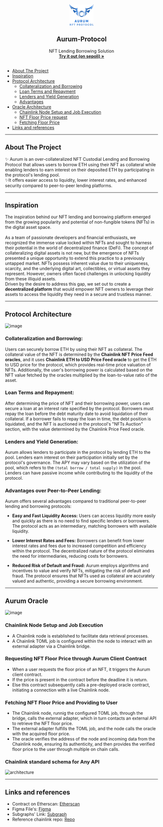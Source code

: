 <p align = "center"> 
  <img src="https://github.com/Aurum-Platform/.github/blob/main/profile/svg.svg" height="70" width="80" style="background-color: black; display: inline-block;">
  <h2 align="center">Aurum-Protocol</h2>
</p align = "center">
  <p align="center">
   NFT Lending Borrowing Solution 
    <br />
    <a href="https://nft-lending-borrowing-protocol.vercel.app/"><strong>Try it out (on sepoli) »</strong></a>
    <br />
    <br />
    
- [About The Project](#about-the-project)
- [Inspiration](#inspiration)
- [Protocol Architecture](#protocol-architecture)
  - [Collateralization and Borrowing](#collateralization-and-borrowing)
  - [Loan Terms and Repayment](#loan-terms-and-repayment)
  - [Lenders and Yield Generation](#lenders-and-yield-generation)
  - [Advantages](#advantages-over-peer-to-peer-lending)
- [Oracle Architecture](#aurum-oracle)
  - [Chainlink Node Setup and Job Execution](#chainlink-node-setup-and-job-execution)
  - [NFT Floor Price request](#requesting-nft-floor-price-through-aurum-client-contract)
  - [Fetching Floor Price](#fetching-nft-floor-price-and-providing-to-user)
- [Links and references](#links-and-references)

---

## About The Project
✨ Aurum is an over-collateralized NFT Custodial Lending and Borrowing Protocol that allows users to borrow ETH using their NFT as collateral while enabling lenders to earn interest on their deposited ETH by participating in the protocol's lending pool. <br />
✨It offers easier access to liquidity, lower interest rates, and enhanced security compared to peer-to-peer lending platforms.

---
## Inspiration
The inspiration behind our NFT lending and borrowing platform emerged from the growing popularity and potential of non-fungible tokens (NFTs) in the digital asset space. <br /> <br />
As a team of passionate developers and financial enthusiasts, we recognized the immense value locked within NFTs and sought to harness their potential in the world of decentralized finance (DeFi).
The concept of collateralizing digital assets is not new, but the emergence of NFTs presented a unique opportunity to extend this practice to a previously untapped market. NFTs possess inherent value due to their uniqueness, scarcity, and the underlying digital art, collectibles, or virtual assets they represent. However, owners often faced challenges in unlocking liquidity from these illiquid assets. <br />
Driven by the desire to address this gap, we set out to create a **decentralized platform** that would empower NFT owners to leverage their assets to access the liquidity they need in a secure and trustless manner. 
***

## Protocol Architecture
![image](https://github.com/Aurum-Platform/.github/assets/106421807/daa31764-54ba-4be0-96f5-f98977a2c104)

### Collateralization and Borrowing:
  Users can securely borrow ETH by using their NFT as collateral. The collateral value of the NFT is determined by the **Chainlink NFT Price Feed oracles**, and it uses **Chainlink ETH to USD Price Feed oracle** to get the ETH to USD price for the protocol, which provides real-time price valuation of NFTs. Additionally, the user's borrowing power is calculated based on the NFT value fetched by the oracles multiplied by the loan-to-value ratio of the asset.

### Loan Terms and Repayment:
After determining the price of NFT and their borrowing power, users can secure a loan at an interest rate specified by the protocol. Borrowers must repay the loan before the debt maturity date to avoid liquidation of their collateral. If a borrower fails to repay the loan in time, the debt position is liquidated, and the NFT is auctioned in the protocol's "NFTs Auction" section, with the value determined by the Chainlink Price Feed oracle.

### Lenders and Yield Generation:
  Aurum allows lenders to participate in the protocol by lending ETH to the pool. Lenders earn interest on their participation initially set by the protocol's governance. The APY may vary based on the utilization of the pool, which refers to the `(total borrow / total supply)` in the pool. Lenders can have passive income while contributing to the liquidity of the protocol.

### Advantages over Peer-to-Peer Lending:
  Aurum offers several advantages compared to traditional peer-to-peer lending and borrowing protocols:

  * **Easy and Fast Liquidity Access:** Users can access liquidity more easily and quickly as there is no need to find specific lenders or borrowers. The protocol acts as an intermediary, matching borrowers with available liquidity.

  * **Lower Interest Rates and Fees:** Borrowers can benefit from lower interest rates and fees due to increased competition and efficiency within the protocol. The decentralized nature of the protocol eliminates the need for intermediaries, reducing costs for borrowers.

  * **Reduced Risk of Default and Fraud:** Aurum employs algorithms and incentives to value and verify NFTs, mitigating the risk of default and fraud. The protocol ensures that NFTs used as collateral are accurately valued and authentic, providing a secure borrowing environment.
  
---

## Aurum Oracle

![image](https://github.com/Aurum-Platform/.github/assets/106421807/486c4129-241c-4de0-bbaa-65687d48baf7)

### Chainlink Node Setup and Job Execution

 * A Chainlink node is established to facilitate data retrieval processes.
 * A Chainlink TOML job is configured within the node to interact with an external adapter via a Chainlink bridge.

### Requesting NFT Floor Price through Aurum Client Contract

 * When a user requests the floor price of an NFT, it triggers the Aurum client contract.
 * If the price is present in the contract before the deadline it is return.
 * Else this contract subsequently calls a pre-deployed oracle contract, initiating a connection with a live Chainlink node.

### Fetching NFT Floor Price and Providing to User

 * The Chainlink node, runnig the configured TOML job, through the bridge, calls the external adapter, which in turn contacts an external API to retrieve the NFT floor price.
 * The external adapter fulfills the TOML job, and the node calls the oracle with the acquired floor price.
 * The oracle verifies the address of the node and incoming data from the Chainlink node, ensuring its authenticity, and then provides the verified floor price to the user through multiple on chain calls.

### Chainlink standard schema for Any API
![architecture](https://github.com/Aurum-Platform/.github/assets/106421807/444b59f5-758d-409a-90d3-598f7a6d2879)
  
---
## Links and references
- Contract on Etherscan: [Etherscan](https://sepolia.etherscan.io/address/0x532dFde42Cf3F2286B0B8223E22CdaBE45249F46)
- Figma File's: [Figma](https://www.figma.com/file/glPqL1ZHLqNwPauBKnm7Kw/Untitled?type=design&node-id=0-1&t=VFufaBNNwZgKHQ5y-0)
- Subgraphs' Link: [Subgraph](https://thegraph.com/studio/subgraph/aurum/)
- Reference chainlink repo: [Repo](https://github.com/zeuslawyer/cl-fall22-external-adapters.git)

